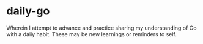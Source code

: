 # daily-go
Wherein I attempt to advance and practice sharing my understanding of Go with a daily habit. These may be new learnings or reminders to self.
